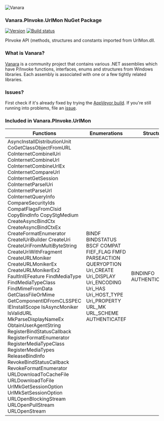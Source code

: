 ﻿![Vanara](https://raw.githubusercontent.com/dahall/Vanara/master/docs/icons/VanaraHeading.png)
### **Vanara.PInvoke.UrlMon NuGet Package**
[![Version](https://img.shields.io/nuget/v/Vanara.PInvoke.UrlMon?label=NuGet&style=flat-square)](https://github.com/dahall/Vanara/releases)
[![Build status](https://img.shields.io/appveyor/build/dahall/vanara?label=AppVeyor%20build&style=flat-square)](https://ci.appveyor.com/project/dahall/vanara)

PInvoke API (methods, structures and constants imported from UrlMon.dll.

### **What is Vanara?**

[Vanara](https://github.com/dahall/Vanara) is a community project that contains various .NET assemblies which have P/Invoke functions, interfaces, enums and structures from Windows libraries. Each assembly is associated with one or a few tightly related libraries.

### **Issues?**

First check if it's already fixed by trying the [AppVeyor build](https://ci.appveyor.com/nuget/vanara-prerelease).
If you're still running into problems, file an [issue](https://github.com/dahall/Vanara/issues).

### **Included in Vanara.PInvoke.UrlMon**

Functions | Enumerations | Structures | Interfaces
--- | --- | --- | ---
AsyncInstallDistributionUnit CoGetClassObjectFromURL CoInternetCombineIUri CoInternetCombineUrl CoInternetCombineUrlEx CoInternetCompareUrl CoInternetGetSession CoInternetParseIUri CoInternetParseUrl CoInternetQueryInfo CompareSecurityIds CompatFlagsFromClsid CopyBindInfo CopyStgMedium CreateAsyncBindCtx CreateAsyncBindCtxEx CreateFormatEnumerator CreateIUriBuilder CreateUri CreateUriFromMultiByteString CreateUriWithFragment CreateURLMoniker CreateURLMonikerEx CreateURLMonikerEx2 FaultInIEFeature FindMediaType FindMediaTypeClass FindMimeFromData GetClassFileOrMime GetComponentIDFromCLSSPEC IEInstallScope IsAsyncMoniker IsValidURL MkParseDisplayNameEx ObtainUserAgentString RegisterBindStatusCallback RegisterFormatEnumerator RegisterMediaTypeClass RegisterMediaTypes ReleaseBindInfo RevokeBindStatusCallback RevokeFormatEnumerator URLDownloadToCacheFile URLDownloadToFile UrlMkGetSessionOption UrlMkSetSessionOption URLOpenBlockingStream URLOpenPullStream URLOpenStream  | BINDF BINDSTATUS BSCF COMPAT FIEF_FLAG FMFD PARSEACTION QUERYOPTION Uri_CREATE Uri_DISPLAY Uri_ENCODING Uri_HAS Uri_HOST_TYPE Uri_PROPERTY URL_MK URL_SCHEME AUTHENTICATEF                                  | BINDINFO AUTHENTICATEINFO                                                 | IAuthenticate IAuthenticateEx IBindHost IBinding IBindStatusCallback IInternetSession IPersistMoniker IUri IUriBuilder                                         
